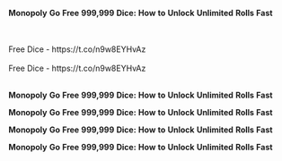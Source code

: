 <strong>Monopoly</strong> <strong>Go</strong> <strong>Free</strong> <strong>999,999</strong> <strong>Dice:</strong> <strong>How</strong> <strong>to</strong> <strong>Unlock</strong> <strong>Unlimited</strong> <strong>Rolls</strong> <strong>Fast</strong>

<br>
<br>Free Dice - https://t.co/n9w8EYHvAz
<br>
<br>Free Dice - https://t.co/n9w8EYHvAz
<br>
<br>

<strong>Monopoly</strong> <strong>Go</strong> <strong>Free</strong> <strong>999,999</strong> <strong>Dice:</strong> <strong>How</strong> <strong>to</strong> <strong>Unlock</strong> <strong>Unlimited</strong> <strong>Rolls</strong> <strong>Fast</strong>

<strong>Monopoly</strong> <strong>Go</strong> <strong>Free</strong> <strong>999,999</strong> <strong>Dice:</strong> <strong>How</strong> <strong>to</strong> <strong>Unlock</strong> <strong>Unlimited</strong> <strong>Rolls</strong> <strong>Fast</strong>

<strong>Monopoly</strong> <strong>Go</strong> <strong>Free</strong> <strong>999,999</strong> <strong>Dice:</strong> <strong>How</strong> <strong>to</strong> <strong>Unlock</strong> <strong>Unlimited</strong> <strong>Rolls</strong> <strong>Fast</strong>

<strong>Monopoly</strong> <strong>Go</strong> <strong>Free</strong> <strong>999,999</strong> <strong>Dice:</strong> <strong>How</strong> <strong>to</strong> <strong>Unlock</strong> <strong>Unlimited</strong> <strong>Rolls</strong> <strong>Fast</strong>
